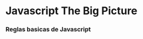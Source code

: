 # Javascript The Big Picture
### Reglas basicas de Javascript
<!--stackedit_data:
eyJoaXN0b3J5IjpbLTU2ODU5MDgzNCwzMTYxOTM0MjcsMTg3MT
UwOTQ0MSw3MDQ5OTYzNDNdfQ==
-->